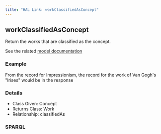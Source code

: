 ```yaml
---
title: "HAL Link: workClassifiedAsConcept"
---
```


## workClassifiedAsConcept

Return the works that are classified as the concept.

See the related [model documentation](/model/base/#types-and-classifications)

### Example

From the record for Impressionism, the record for the work of Van Gogh's "Irises" would be in the response


### Details

* Class Given: Concept
* Returns Class: Work
* Relationship: classifiedAs


### SPARQL
```

```

